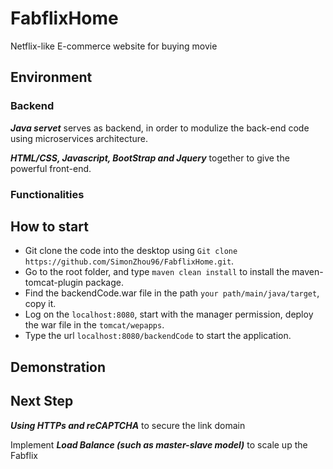 # FabflixHome
Netflix-like E-commerce website for buying movie

## Environment

### Backend
***Java servet*** serves as backend, in order to modulize the back-end code using microservices architecture.

***HTML/CSS, Javascript, BootStrap and Jquery*** together to give the powerful front-end.

### Functionalities

## How to start
* Git clone the code into the desktop using `Git clone https://github.com/SimonZhou96/FabflixHome.git`.
* Go to the root folder, and type `maven clean install` to install the maven-tomcat-plugin package.
* Find the backendCode.war file in the path `your path/main/java/target`, copy it.
* Log on the `localhost:8080`, start with the manager permission, deploy the war file in the `tomcat/wepapps`.
* Type the url `localhost:8080/backendCode` to start the application.

## Demonstration


## Next Step

***Using HTTPs and reCAPTCHA***  to secure the link domain

Implement ***Load Balance (such as master-slave model)*** to scale up the Fabflix

